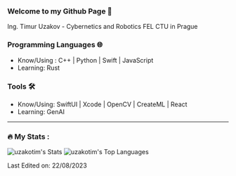 ### Welcome to my Github Page 👋

Ing. Timur Uzakov - Cybernetics and Robotics FEL CTU in Prague

### Programming Languages 🌐

- Know/Using : C++ | Python | Swift | JavaScript 
- Learning: Rust

### Tools 🛠️

- Know/Using: SwiftUI | Xcode | OpenCV | CreateML | React 
- Learning: GenAI
  
---

### :fire: My Stats :

![uzakotim's Stats](https://github-readme-stats.vercel.app/api?username=uzakotim&theme=default&show_icons=true&hide_border=true&count_private=false)
![uzakotim's Top Languages](https://github-readme-stats.vercel.app/api/top-langs/?username=uzakotim&theme=default&show_icons=true&hide_border=true&layout=compact)

Last Edited on: 22/08/2023
<!---
uzakotim/uzakotim is a ✨ special ✨ repository because its `README.md` (this file) appears on your GitHub profile.
You can click the Preview link to take a look at your changes.
--->
